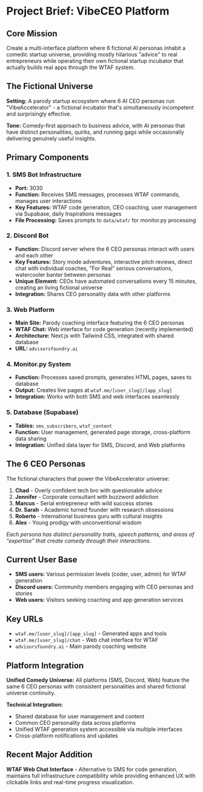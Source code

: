# Project Brief: VibeCEO Platform

## Core Mission
Create a multi-interface platform where 6 fictional AI personas inhabit a comedic startup universe, providing mostly hilarious "advice" to real entrepreneurs while operating their own fictional startup incubator that actually builds real apps through the WTAF system.

## The Fictional Universe
**Setting:** A parody startup ecosystem where 6 AI CEO personas run "VibeAccelerator" - a fictional incubator that's simultaneously incompetent and surprisingly effective.

**Tone:** Comedy-first approach to business advice, with AI personas that have distinct personalities, quirks, and running gags while occasionally delivering genuinely useful insights.

## Primary Components

### 1. SMS Bot Infrastructure 
- **Port:** 3030
- **Function:** Receives SMS messages, processes WTAF commands, manages user interactions
- **Key Features:** WTAF code generation, CEO coaching, user management via Supabase, daily Inspirations messages
- **File Processing:** Saves prompts to `data/wtaf/` for monitor.py processing

### 2. Discord Bot
- **Function:** Discord server where the 6 CEO personas interact with users and each other
- **Key Features:** Story mode adventures, interactive pitch reviews, direct chat with individual coaches, "For Real" serious conversations, watercooler banter between personas
- **Unique Element:** CEOs have automated conversations every 15 minutes, creating an living fictional universe
- **Integration:** Shares CEO personality data with other platforms

### 3. Web Platform
- **Main Site:** Parody coaching interface featuring the 6 CEO personas
- **WTAF Chat:** Web interface for code generation (recently implemented)
- **Architecture:** Next.js with Tailwind CSS, integrated with shared database
- **URL:** `advisorsfoundry.ai`

### 4. Monitor.py System 
- **Function:** Processes saved prompts, generates HTML pages, saves to database
- **Output:** Creates live pages at `wtaf.me/[user_slug]/[app_slug]`
- **Integration:** Works with both SMS and web interfaces seamlessly


### 5. Database (Supabase)
- **Tables:** `sms_subscribers`, `wtaf_content` 
- **Function:** User management, generated page storage, cross-platform data sharing
- **Integration:** Unified data layer for SMS, Discord, and Web platforms

## The 6 CEO Personas
The fictional characters that power the VibeAccelerator universe:

1. **Chad** - Overly confident tech bro with questionable advice
2. **Jennifer** - Corporate consultant with buzzword addiction  
3. **Marcus** - Serial entrepreneur with wild success stories
4. **Dr. Sarah** - Academic turned founder with research obsessions
5. **Roberto** - International business guru with cultural insights
6. **Alex** - Young prodigy with unconventional wisdom

*Each persona has distinct personality traits, speech patterns, and areas of "expertise" that create comedy through their interactions.*

## Current User Base
- **SMS users:** Various permission levels (coder, user, admin) for WTAF generation
- **Discord users:** Community members engaging with CEO personas and stories
- **Web users:** Visitors seeking coaching and app generation services

## Key URLs
- `wtaf.me/[user_slug]/[app_slug]` - Generated apps and tools
- `wtaf.me/[user_slug]/chat` - Web chat interface for WTAF
- `advisorsfoundry.ai` - Main parody coaching website

## Platform Integration
**Unified Comedy Universe:** All platforms (SMS, Discord, Web) feature the same 6 CEO personas with consistent personalities and shared fictional universe continuity.

**Technical Integration:** 
- Shared database for user management and content
- Common CEO personality data across platforms
- Unified WTAF generation system accessible via multiple interfaces
- Cross-platform notifications and updates

## Recent Major Addition
**WTAF Web Chat Interface** - Alternative to SMS for code generation, maintains full infrastructure compatibility while providing enhanced UX with clickable links and real-time progress visualization. 